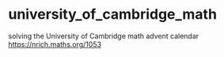 # university_of_cambridge_math
solving the University of Cambridge math advent calendar
https://nrich.maths.org/1053
